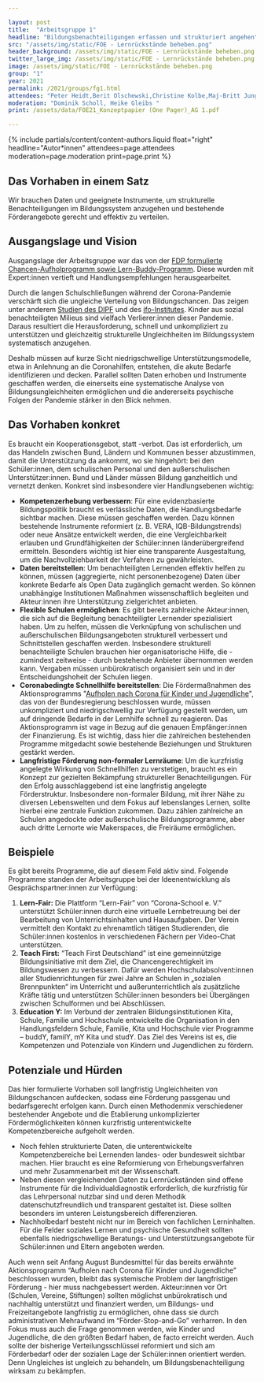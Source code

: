 ```yaml
---

layout: post
title:  "Arbeitsgruppe 1"
headline: "Bildungsbenachteiligungen erfassen und strukturiert angehen"
src: "/assets/img/static/FOE - Lernrückstände beheben.png"
header_background: /assets/img/static/FOE - Lernrückstände beheben.png
twitter_large_img: /assets/img/static/FOE - Lernrückstände beheben.png
image: /assets/img/static/FOE - Lernrückstände beheben.png
group: "1"
year: 2021
permalink: /2021/groups/fg1.html
attendees: "Peter Heidt,Berit Olschewski,Christine Kolbe,Maj-Britt Jungjohann"
moderation: "Dominik Scholl, Heike Gleibs "
print: /assets/data/FOE21_Konzeptpapier (One Pager)_AG 1.pdf

---
```


{% include partials/content/content-authors.liquid float="right" headline="Autor*innen" attendees=page.attendees moderation=page.moderation print=page.print %}

## Das Vorhaben in einem Satz

Wir brauchen Daten und geeignete Instrumente, um strukturelle Benachteiligungen im Bildungssystem anzugehen und bestehende Förderangebote gerecht und effektiv zu verteilen.


## Ausgangslage und Vision

Ausgangslage der Arbeitsgruppe war das von der [FDP formulierte Chancen-Aufholprogramm sowie Lern-Buddy-Programm](/assets/data/FOE21_Pitch-Leitfaden_FDP.pdf). Diese wurden mit Expert:innen vertieft und Handlungsempfehlungen herausgearbeitet.

Durch die langen Schulschließungen während der Corona-Pandemie verschärft sich die ungleiche Verteilung von Bildungschancen. Das zeigen unter anderem [Studien des DIPF](https://www.dipf.de/de/dipf-aktuell/apropos-dipf/forschung-zu-corona-im-bildungskontext) und des [ifo-Institutes](https://www.ifo.de/publikationen/2021/aufsatz-zeitschrift/bildung-erneut-im-lockdown-wie-verbrachten-schulkinder-die). Kinder aus sozial benachteiligten Milieus sind vielfach Verlierer:innen dieser Pandemie. Daraus resultiert die Herausforderung, schnell und unkompliziert zu unterstützen und gleichzeitig strukturelle Ungleichheiten im Bildungssystem systematisch anzugehen.

Deshalb müssen auf kurze Sicht niedrigschwellige Unterstützungsmodelle, etwa in Anlehnung an die Coronahilfen, entstehen, die akute Bedarfe identifizieren und decken. Parallel sollten Daten erhoben und Instrumente geschaffen werden, die einerseits eine systematische Analyse von Bildungsungleichheiten ermöglichen und die andererseits psychische Folgen der Pandemie stärker in den Blick nehmen.

## Das Vorhaben konkret

Es braucht ein Kooperationsgebot, statt -verbot. Das ist erforderlich, um das Handeln zwischen Bund, Ländern und Kommunen besser abzustimmen, damit die Unterstützung da ankommt, wo sie hingehört: bei den Schüler:innen, dem schulischen Personal und den außerschulischen Unterstützer:innen. Bund und Länder müssen Bildung ganzheitlich und vernetzt denken. Konkret sind insbesondere vier Handlungsebenen wichtig:

* **Kompetenzerhebung verbessern**: Für eine evidenzbasierte Bildungspolitik braucht es verlässliche Daten, die Handlungsbedarfe sichtbar machen. Diese müssen geschaffen werden. Dazu können bestehende Instrumente reformiert (z. B. VERA, IQB-Bildungstrends) oder neue Ansätze entwickelt werden, die eine Vergleichbarkeit erlauben und Grundfähigkeiten der Schüler:innen länderübergreifend ermitteln. Besonders wichtig ist hier eine transparente Ausgestaltung, um die Nachvollziehbarkeit der Verfahren zu gewährleisten.
* **Daten bereitstellen**: Um benachteiligten Lernenden effektiv helfen zu können, müssen (aggregierte, nicht personenbezogene) Daten über konkrete Bedarfe als Open Data zugänglich gemacht werden. So können unabhängige Institutionen Maßnahmen wissenschaftlich begleiten und Akteur:innen ihre Unterstützung zielgerichtet anbieten.
* **Flexible Schulen ermöglichen**: Es gibt bereits zahlreiche Akteur:innen, die sich auf die Begleitung benachteiligter Lernender spezialisiert haben. Um zu helfen, müssen die Verknüpfung von schulischen und außerschulischen Bildungsangeboten strukturell verbessert und Schnittstellen geschaffen werden. Insbesondere strukturell benachteiligte Schulen brauchen hier organisatorische Hilfe, die - zumindest zeitweise - durch bestehende Anbieter übernommen werden kann. Vergaben müssen unbürokratisch organisiert sein und in der Entscheidungshoheit der Schulen liegen.
* **Coronabedingte Schnellhilfe bereitstellen**: Die Fördermaßnahmen des Aktionsprogramms "[Aufholen nach Corona für Kinder und Jugendliche](https://www.bmfsfj.de/bmfsfj/themen/corona-pandemie/aktionsprogramm-aufholen-nach-corona-fuer-kinder-und-jugendliche--178422)", das von der Bundesregierung beschlossen wurde, müssen unkompliziert und niedrigschwellig zur Verfügung gestellt werden, um auf dringende Bedarfe in der Lernhilfe schnell zu reagieren. Das Aktionsprogramm ist vage in Bezug auf die genauen Empfänger:innen der Finanzierung. Es ist wichtig, dass hier die zahlreichen bestehenden Programme mitgedacht sowie bestehende Beziehungen und Strukturen gestärkt werden.
* **Langfristige Förderung non-formaler Lernräume**: Um die kurzfristig angelegte Wirkung von Schnellhilfen zu verstetigen, braucht es ein Konzept zur gezielten Bekämpfung struktureller Benachteiligungen. Für den Erfolg ausschlaggebend ist eine langfristig angelegte Förderstruktur. Insbesondere non-formaler Bildung, mit ihrer Nähe zu diversen Lebenswelten und dem Fokus auf lebenslanges Lernen, sollte hierbei eine zentrale Funktion zukommen. Dazu zählen zahlreiche an Schulen angedockte oder außerschulische Bildungsprogramme, aber auch dritte Lernorte wie Makerspaces, die Freiräume ermöglichen.

## Beispiele

Es gibt bereits Programme, die auf diesem Feld aktiv sind. Folgende Programme standen der Arbeitsgruppe bei der Ideenentwicklung als Gesprächspartner:innen zur Verfügung:

1. **Lern-Fair:** Die Plattform “Lern-Fair” von “Corona-School e. V.” unterstützt Schüler:innen durch eine virtuelle Lernbetreuung bei der Bearbeitung von Unterrichtsinhalten und Hausaufgaben. Der Verein vermittelt den Kontakt zu ehrenamtlich tätigen Studierenden, die Schüler:innen kostenlos in verschiedenen Fächern per Video-Chat unterstützen.
2. **Teach First:** “Teach First Deutschland” ist eine gemeinnützige Bildungsinitiative mit dem Ziel, die Chancengerechtigkeit im Bildungswesen zu verbessern. Dafür werden Hochschulabsolvent:innen aller Studienrichtungen für zwei Jahre an Schulen in „sozialen Brennpunkten“ im Unterricht und außerunterrichtlich als zusätzliche Kräfte tätig und unterstützen Schüler:innen besonders bei Übergängen zwischen Schulformen und bei Abschlüssen.
3. **Education Y:** Im Verbund der zentralen Bildungsinstitutionen Kita, Schule, Familie und Hochschule entwickelte die Organisation in den Handlungsfeldern Schule, Familie, Kita und Hochschule vier Programme – buddY, familY, mY Kita und studY. Das Ziel des Vereins ist es, die Kompetenzen und Potenziale von Kindern und Jugendlichen zu fördern.

## Potenziale und Hürden

Das hier formulierte Vorhaben soll langfristig Ungleichheiten von Bildungschancen aufdecken, sodass eine Förderung passgenau und bedarfsgerecht erfolgen kann. Durch einen Methodenmix verschiedener bestehender Angebote und die Etablierung unkomplizierter Fördermöglichkeiten können kurzfristig unterentwickelte Kompetenzbereiche aufgeholt werden.

* Noch fehlen strukturierte Daten, die unterentwickelte Kompetenzbereiche bei Lernenden landes- oder bundesweit sichtbar machen. Hier braucht es eine Reformierung von Erhebungsverfahren und mehr Zusammenarbeit mit der Wissenschaft.
* Neben diesen vergleichenden Daten zu Lernrückständen sind offene Instrumente für die Individualdiagnostik erforderlich, die kurzfristig für das Lehrpersonal nutzbar sind und deren Methodik datenschutzfreundlich und transparent gestaltet ist. Diese sollten besonders im unteren Leistungsbereich differenzieren.
* Nachholbedarf besteht nicht nur im Bereich von fachlichen Lerninhalten. Für die Felder soziales Lernen und psychische Gesundheit sollten ebenfalls niedrigschwellige Beratungs- und Unterstützungsangebote für Schüler:innen und Eltern angeboten werden.

Auch wenn seit Anfang August Bundesmittel für das bereits erwähnte Aktionsprogramm “Aufholen nach Corona für Kinder und Jugendliche”  beschlossen wurden, bleibt das systemische Problem der langfristigen Förderung - hier muss nachgebessert werden. Akteur:innen vor Ort (Schulen, Vereine, Stiftungen) sollten möglichst unbürokratisch und nachhaltig unterstützt und finanziert werden, um Bildungs- und Freizeitangebote langfristig zu ermöglichen, ohne dass sie durch administrativen Mehraufwand im “Förder-Stop-and-Go” verharren. In den Fokus muss auch die Frage genommen werden, wie Kinder und Jugendliche, die den größten Bedarf haben, de facto erreicht werden. Auch sollte der bisherige Verteilungsschlüssel reformiert und sich am Förderbedarf oder der sozialen Lage der Schüler:innen orientiert werden. Denn Ungleiches ist ungleich zu behandeln, um Bildungsbenachteiligung wirksam zu bekämpfen.